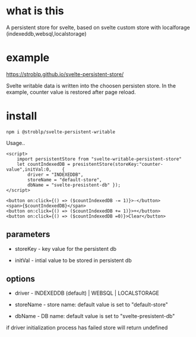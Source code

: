 # what is this

A persistent store for svelte, based on svelte custom store with localforage (indexeddb,websql,localstorage)

# example

https://stroblp.github.io/svelte-persistent-store/

Svelte writable data is written into the choosen persisten store. In the example, counter value is restored after page reload.

# install

`npm i @stroblp/svelte-persistent-writable`

Usage..

```
<script>
	import persistentStore from "svelte-writable-persistent-store"
	let countIndexedDB = presistentStore(storeKey:"counter-value",initVal:0,    {
        driver = "INDEXEDDB",
        storeName = "default-store",
        dbName = "svelte-presistent-db" });
</script>

<button on:click={() => ($countIndexedDB -= 1)}>-</button>
<span>{$countIndexedDB}</span>
<button on:click={() => ($countIndexedDB += 1)}>+</button>
<button on:click={() => ($countIndexedDB =0)}>Clear</button>
```
## parameters

* storeKey - key value for the persistent db

* initVal - intial value to be stored in persistent db

## options

* driver - INDEXEDDB (default) | WEBSQL | LOCALSTORAGE

* storeName - store name: default value is set to "default-store"

* dbName - DB name: default value is set to "svelte-presistent-db"


        
if driver initialization process has failed store will return undefined    

